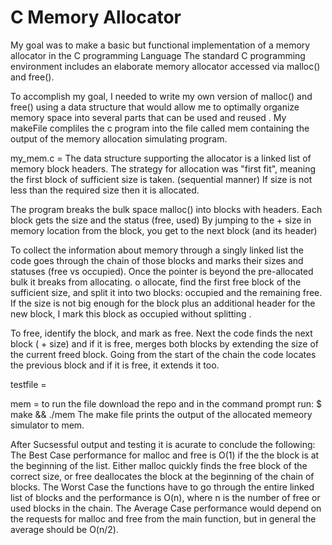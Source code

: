 # C Memory Allocator
My goal was to make a basic but functional implementation of a memory allocator in the C programming Language The standard C programming environment includes an elaborate memory allocator accessed via malloc() and free().

To accomplish my goal, I needed to write my own version of malloc() and free() using a data structure that would allow me to optimally organize memory space into several parts that can be used and reused . My makeFile compliles the c program into the file called mem containing the output of the memory allocation simulating program.

my_mem.c =
The data structure supporting the allocator is a linked list of memory block headers.
The strategy for allocation was "first fit", meaning the first block of sufficient size is taken. (sequential manner) If size is not less than the required size then it is allocated.

The program breaks the bulk space malloc() into blocks with headers. 
Each block gets the size and the status (free, used) 
By jumping to the + size in memory location from the block, you get to the next block (and its header)

To collect the information about memory through a singly linked list the code goes through the chain of those blocks and marks their sizes and statuses (free vs occupied). Once the pointer is beyond the pre-allocated bulk it breaks from allocating. 
o allocate, find the first free block of the sufficient size, and split it into two blocks: occupied and the remaining free. If the size is not big enough for the block plus an additional header for the new block, I mark this block as occupied without splitting .

To free, identify the block, and mark as free. Next the code finds the next block ( + size) and if it is free, merges both blocks by extending the size of the current freed block. Going from the start of the chain the code locates the previous block and if it is free, it extends it too. 

testfile = 

mem = 
to run the file download the repo and in the command prompt run: $ make && ./mem
The make file prints the output of the allocated memeory simulator to mem.



After Sucsessful output and testing it is acurate to conclude the following:
The Best Case performance for malloc and free is O(1) if the the block is at the beginning of the list.
Either malloc quickly finds the free block of the correct size, or free deallocates the block at the beginning of the chain of blocks.
The Worst Case the functions have to go through the entire linked list of blocks and the performance is O(n), where n is the number of free or used blocks in the chain.
The Average Case performance would depend on the requests for malloc and free from the main function, but in general the average should be O(n/2).

